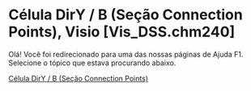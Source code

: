 
# Célula DirY / B (Seção Connection Points), Visio [Vis_DSS.chm240]

Olá! Você foi redirecionado para uma das nossas páginas de Ajuda F1. Selecione o tópico que estava procurando abaixo.

[Célula DirY / B (Seção Connection Points)](http://msdn.microsoft.com/library/d951c57d-2c22-0289-35af-44e3c2877b2c%28Office.15%29.aspx)
